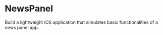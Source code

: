 # NewsPanel
Build a lightweight iOS application that simulates basic functionalities of a news panel app.
